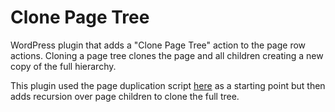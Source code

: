 # Clone Page Tree

WordPress plugin that adds a "Clone Page Tree" action to the page row actions.  Cloning a page tree clones the page and all children creating a new copy of the full hierarchy.

This plugin used the page duplication script [here](https://www.hostinger.com/tutorials/how-to-clone-wordpress-page-post) as a starting point but then adds recursion over page children to clone the full tree.
